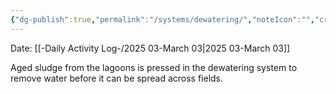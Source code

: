 ```yaml
---
{"dg-publish":true,"permalink":"/systems/dewatering/","noteIcon":"","created":"2025-03-03T11:31:56.811-06:00"}
---
```


Date: [[-Daily Activity Log-/2025 03-March 03\|2025 03-March 03]]

Aged sludge from the lagoons is pressed in the dewatering system to remove water before it can be spread across fields.